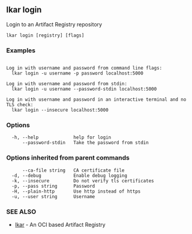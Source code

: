## lkar login

Login to an Artifact Registry repository

```
lkar login [registry] [flags]
```

### Examples

```

Log in with username and password from command line flags:
  lkar login -u username -p password localhost:5000

Log in with username and password from stdin:
  lkar login -u username --password-stdin localhost:5000

Log in with username and password in an interactive terminal and no TLS check:
  lkar login --insecure localhost:5000

```

### Options

```
  -h, --help             help for login
      --password-stdin   Take the password from stdin
```

### Options inherited from parent commands

```
      --ca-file string   CA certificate file
  -d, --debug            Enable debug logging
  -k, --insecure         Do not verify tls certificates
  -p, --pass string      Password
  -H, --plain-http       Use http instead of https
  -u, --user string      Username
```

### SEE ALSO

* [lkar](lkar.md)	 - An OCI based Artifact Registry

